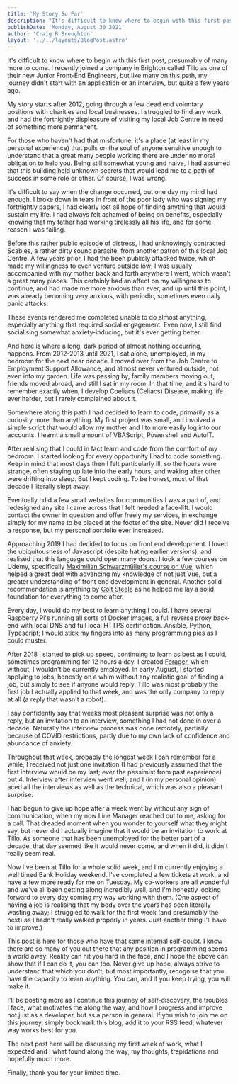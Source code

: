 ```yaml
---
title: 'My Story So Far'
description: "It's difficult to know where to begin with this first post, presumably of many more to come."
publishDate: 'Monday, August 30 2021'
author: 'Craig R Broughton'
layout: '../../layouts/BlogPost.astro'
---
```

It's difficult to know where to begin with this first post, presumably of many more to come. I recently joined a company in Brighton called Tillo as one of their new Junior Front-End Engineers, but like many on this path, my journey didn't start with an application or an interview, but quite a few years ago.

My story starts after 2012, going through a few dead end voluntary positions with charities and local businesses. I struggled to find any work, and had the fortnightly displeasure of visiting my local Job Centre in need of something more permanent.

For those who haven't had that misfortune, it's a place (at least in my personal experience) that pulls on the soul of anyone sensitive enough to understand that a great many people working there are under no moral obligation to help you. Being still somewhat young and naive, I had assumed that this building held unknown secrets that would lead me to a path of success in some role or other. Of course, I was wrong.

It's difficult to say when the change occurred, but one day my mind had enough. I broke down in tears in front of the poor lady who was signing my fortnightly papers, I had clearly lost all hope of finding anything that would sustain my life. I had always felt ashamed of being on benefits, especially knowing that my father had working tirelessly all his life, and for some reason I was failing.

Before this rather public episode of distress, I had unknowingly contracted Scabies, a rather dirty sound parasite, from another patron of this local Job Centre. A few years prior, I had the been publicly attacked twice, which made my willingness to even venture outside low; I was usually accompanied with my mother back and forth anywhere I went, which wasn't a great many places. This certainly had an affect on my willingness to continue, and had made me more anxious than ever, and up until this point, I was already becoming very anxious, with periodic, sometimes even daily panic attacks.

These events rendered me completed unable to do almost anything, especially anything that required social engagement. Even now, I still find socialising somewhat anxiety-inducing, but it's ever getting better.

And here is where a long, dark period of almost nothing occurring, happens. From 2012-2013 until 2021, I sat alone, unemployed, in my bedroom for the next near decade. I moved over from the Job Centre to Employment Support Allowance, and almost never ventured outside, not even into my garden. Life was passing by, family members moving out, friends moved abroad, and still I sat in my room. In that time, and it's hard to remember exactly when, I develop Coeliacs (Celiacs) Disease, making life ever harder, but I rarely complained about it.

Somewhere along this path I had decided to learn to code, primarily as a curiosity more than anything. My first project was small, and involved a simple script that would allow my mother and I to more easily log into our accounts. I learnt a small amount of VBAScript, Powershell and AutoIT.

After realising that I could in fact learn and code from the comfort of my bedroom. I started looking for every opportunity I had to code something. Keep in mind that most days then I felt particularly ill, so the hours were strange, often staying up late into the early hours, and waking after other were drifting into sleep. But I kept coding. To be honest, most of that decade I literally slept away.

Eventually I did a few small websites for communities I was a part of, and redesigned any site I came across that I felt needed a face-lift. I would contact the owner in question and offer freely my services, in exchange simply for my name to be placed at the footer of the site. Never did I receive a response, but my personal portfolio ever increased.

Approaching 2019 I had decided to focus on front end development. I loved the ubiquitousness of Javascript (despite hating earlier versions), and realised that this language could open many doors. I took a few courses on Udemy, specifically [Maximilian Schwarzmüller's course on Vue](https://www.udemy.com/user/maximilian-schwarzmuller/), which helped a great deal with advancing my knowledge of not just Vue, but a greater understanding of front end development in general. Another solid recommendation is anything by [Colt Steele](https://www.udemy.com/user/coltsteele/) as he helped me lay a solid foundation for everything to come after.

Every day, I would do my best to learn anything I could. I have several Raspberry Pi's running all sorts of Docker images, a full reverse proxy back-end with local DNS and full local HTTPS certification. Ansible, Python, Typescript; I would stick my fingers into as many programming pies as I could muster.

After 2018 I started to pick up speed, continuing to learn as best as I could, sometimes programming for 12 hours a day. I created [Forager](https://forager.crbroughton.me), which without, I wouldn't be currently employed. In early August, I started applying to jobs, honestly on a whim without any realistic goal of finding a job, but simply to see if anyone would reply. Tillo was most probably the first job I actually applied to that week, and was the only company to reply at all (a reply that wasn't a robot).

I say confidently say that weeks most pleasant surprise was not only a reply, but an invitation to an interview, something I had not done in over a decade. Naturally the interview process was done remotely, partially because of COVID restrictions, partly due to my own lack of confidence and abundance of anxiety.

Throughout that week, probably the longest week I can remember for a while, I received not just one invitation (I had previously assumed that the first interview would be my last; ever the pessimist from past experience) but 4. Interview after interview went well, and I (in my personal opinion) aced all the interviews as well as the technical, which was also a pleasant surprise.

I had begun to give up hope after a week went by without any sign of communication, when my now Line Manager reached out to me, asking for a call. That dreaded moment when you wonder to yourself what they might say, but never did I actually imagine that it would be an invitation to work at Tillo. As someone that has been unemployed for the better part of a decade, that day seemed like it would never come, and when it did, it didn't really seem real.

Now I've been at Tillo for a whole solid week, and I'm currently enjoying a well timed Bank Holiday weekend. I've completed a few tickets at work, and have a few more ready for me on Tuesday. My co-workers are all wonderful and we've all been getting along incredibly well, and I'm honestly looking forward to every day coming my way working with them. (One aspect of having a job is realising that my body over the years has been literally wasting away; I struggled to walk for the first week (and presumably the next) as I hadn't really walked properly in years. Just another thing I'll have to improve.)

This post is here for those who have that same internal self-doubt. I know there are so many of you out there that any position in programming seems a world away. Reality can hit you hard in the face, and I hope the above can show that if I can do it, you can too. Never give up hope, always strive to understand that which you don't, but most importantly, recognise that you have the capacity to learn anything. You can, and if you keep trying, you will make it.

I'll be posting more as I continue this journey of self-discovery, the troubles I face, what motivates me along the way, and how I progress and improve not just as a developer, but as a person in general. If you wish to join me on this journey, simply bookmark this blog, add it to your RSS feed, whatever way works best for you.

The next post here will be discussing my first week of work, what I expected and I what found along the way, my thoughts, trepidations and hopefully much more.

Finally, thank you for your limited time.